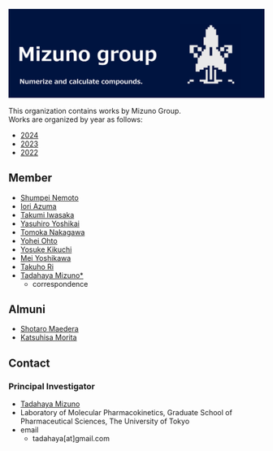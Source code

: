 ![logo](https://github.com/mizuno-group/.github/blob/main/images/logo.png)  

This organization contains works by Mizuno Group.  
Works are organized by year as follows:  
- [2024](https://github.com/mizuno-group/2024)  
- [2023](https://github.com/mizuno-group/2023)  
- [2022](https://github.com/mizuno-group/2022)  

## Member
- [Shumpei Nemoto](https://github.com/Nemoto-S)  
- [Iori Azuma](https://github.com/groovy-phazuma)  
- [Takumi Iwasaka](https://github.com/T-IWASAKA)  
- [Yasuhiro Yoshikai](https://github.com/yyoshikai)  
- [Tomoka Nakagawa](https://github.com/TomokaNAKAGAWA)  
- [Yohei Ohto](https://github.com/YoheiOhto)  
- [Yosuke Kikuchi](https://github.com/KikuchiY16)  
- [Mei Yoshikawa](https://github.com/KaijuAtUT)  
- [Takuho Ri](https://github.com/Lzh-Function)  
- [Tadahaya Mizuno*](https://github.com/tadahayamiz)  
    - correspondence  

## Almuni
- [Shotaro Maedera](https://github.com/ShotaroMaedera)  
- [Katsuhisa Morita](https://github.com/KatsuhisaMorita)  

## Contact
### Principal Investigator
- [Tadahaya Mizuno](https://github.com/tadahayamiz)  
- Laboratory of Molecular Pharmacokinetics, Graduate School of Pharmaceutical Sciences, The University of Tokyo  
- email  
    - tadahaya[at]gmail.com  